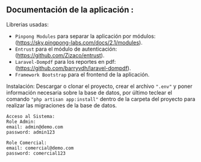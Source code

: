 ## Documentación de la aplicación :



Librerias usadas:
- `Pinpong Modules` para separar la aplicación por módulos: (https://sky.pingpong-labs.com/docs/2.1/modules).
- `Entrust` para el módulo de autenticación: (https://github.com/Zizaco/entrust).
- `Laravel-Dompdf` para los reportes en pdf: (https://github.com/barryvdh/laravel-dompdf).
- `Framework Bootstrap` para el frontend de la aplicación.

Instalación: 
Descargar o clonar el proyecto, crear el archivo `".env"` y poner información necesaria sobre la base de datos, por último teclear el comando `"php artisan app:install"` dentro de la carpeta del proyecto para realizar las migraciones de la base de datos.

```
Acceso al Sistema:
Role Admin:
email: admin@demo.com
password: admin123

Role Comercial:
email: comercial@demo.com
password: comercial123
```

